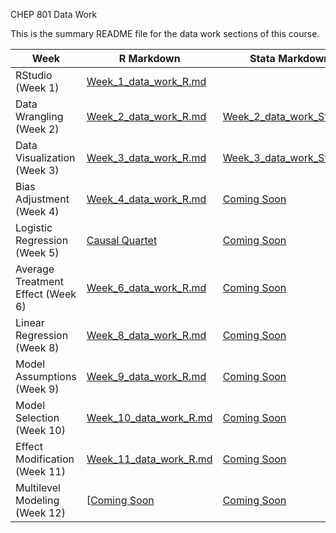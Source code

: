 CHEP 801 Data Work

This is the summary README file for the data work sections of this course.


Week          | R Markdown | Stata Markdown
------------- | ----------------- | -------------
RStudio (Week 1)      | [Week_1_data_work_R.md]()      | 
Data Wrangling (Week 2) | [Week_2_data_work_R.md](https://github.com/walkabilly/chep801_usask/blob/main/Data%20Work/Week2_data_work_R.md)   | [Week_2_data_work_Stata.do](https://github.com/walkabilly/chep801_usask/blob/main/Data%20Work/Week2_data_work_Stata.do)
Data Visualization (Week 3) | [Week_3_data_work_R.md](https://github.com/walkabilly/chep801_usask/blob/main/Data%20Work/Week3_data_work_R.md)   | [Week_3_data_work_Stata.do](https://github.com/walkabilly/chep801_usask/blob/main/Data%20Work/Week3_data_work_Stata.do)
Bias Adjustment (Week 4)  | [Week_4_data_work_R.md](https://github.com/walkabilly/chep801_usask/blob/main/Data%20Work/Week10_data_work_R.md)   | [Coming Soon]()
Logistic Regression (Week 5)  | [Causal Quartet](https://github.com/walkabilly/chep801_usask/blob/main/Data%20Work/causal_quartet_R.md)   | [Coming Soon]()
Average Treatment Effect (Week 6) | [Week_6_data_work_R.md](https://github.com/walkabilly/chep801_usask/blob/main/Data%20Work/Week6_data_work_R.md) | [Coming Soon]()
Linear Regression (Week 8)  | [Week_8_data_work_R.md](https://github.com/walkabilly/chep801_usask/blob/main/Data%20Work/Week5_data_work_R.md)   | [Coming Soon]()
Model Assumptions (Week 9) | [Week_9_data_work_R.md](https://github.com/walkabilly/chep801_usask/blob/main/Lecture_mis/Lecture_Regression1/Regression_AssumptionOLS.md) | [Coming Soon]()
Model Selection (Week 10)  | [Week_10_data_work_R.md](https://github.com/walkabilly/chep801_usask/blob/main/Data%20Work/Week7_data_work_R.md) | [Coming Soon]()
Effect Modification (Week 11) | [Week_11_data_work_R.md](https://github.com/walkabilly/chep801_usask/blob/main/Data%20Work/Week8_data_work_R.md) | [Coming Soon]()
Multilevel Modeling (Week 12) | [[Coming Soon]()  | [Coming Soon]()
